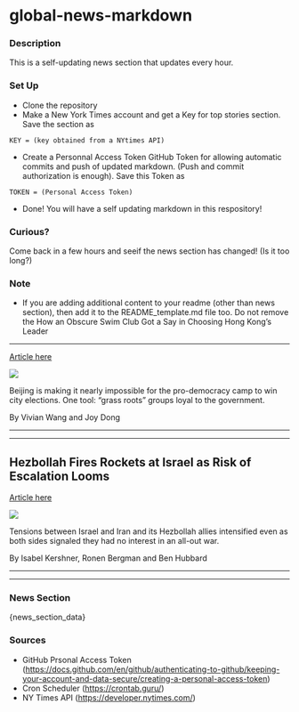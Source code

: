 # global-news-markdown

### Description 
This is a self-updating news section that updates every hour.

### Set Up 
* Clone the repository
* Make a New York Times account and get a Key for top stories section. Save the section as 
 ```
 KEY = (key obtained from a NYtimes API)
 ```
*  Create a Personnal Access Token GitHub Token for allowing automatic commits and push of updated markdown. (Push and commit authorization is enough). Save this Token as 
```
TOKEN = (Personal Access Token)
```
* Done! You will have a self updating markdown in this respository!

### Curious?
Come back in a few hours and seeif the news section has changed! (Is it too long?)

### Note
* If you are adding additional content to your readme (other than news section), then add it to the README_template.md file too. Do not remove the How an Obscure Swim Club Got a Say in Choosing Hong Kong’s Leader
-----------------------------------------------------------------

[Article here](https://www.nytimes.com/2021/08/08/world/asia/hong-kong-china-election.html)

[![](https://static01.nyt.com/images/2021/08/06/world/00hk-china2/00hk-china2-superJumbo.jpg)](https://www.nytimes.com/2021/08/08/world/asia/hong-kong-china-election.html)

Beijing is making it nearly impossible for the pro-democracy camp to win city elections. One tool: “grass roots” groups loyal to the government.

By Vivian Wang and Joy Dong

* * *

* * *

Hezbollah Fires Rockets at Israel as Risk of Escalation Looms
-------------------------------------------------------------

[Article here](https://www.nytimes.com/2021/08/06/world/middleeast/israel-lebanon-rockets.html)

[![](https://static01.nyt.com/images/2021/08/06/world/06israel-lebanon01/merlin_192850362_7232b41c-dc17-4f33-99f2-b7b57695d1a8-superJumbo.jpg)](https://www.nytimes.com/2021/08/06/world/middleeast/israel-lebanon-rockets.html)

Tensions between Israel and Iran and its Hezbollah allies intensified even as both sides signaled they had no interest in an all-out war.

By Isabel Kershner, Ronen Bergman and Ben Hubbard

* * *

* * *

### News Section 
{news_section_data}


### Sources 
* GitHub Prsonal Access Token (https://docs.github.com/en/github/authenticating-to-github/keeping-your-account-and-data-secure/creating-a-personal-access-token)
* Cron Scheduler (https://crontab.guru/)
* NY Times API (https://developer.nytimes.com/)
